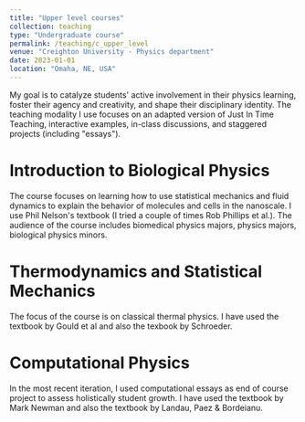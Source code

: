 ```yaml
---
title: "Upper level courses"
collection: teaching
type: "Undergraduate course"
permalink: /teaching/c_upper_level
venue: "Creighton University - Physics department"
date: 2023-01-01
location: "Omaha, NE, USA"
---
```


My goal is to catalyze students' active involvement in their physics learning, foster their agency and creativity, and shape their disciplinary identity. The teaching modality I use focuses on an adapted version of Just In Time Teaching, interactive examples, in-class discussions, and staggered projects (including "essays").

Introduction to Biological Physics
======
The course focuses on learning how to use statistical mechanics and fluid dynamics to explain the behavior of molecules and cells in the nanoscale. I use Phil Nelson's textbook (I tried a couple of times Rob Phillips et al.). The audience of the course includes biomedical physics majors, physics majors, biological physics minors. 

Thermodynamics and Statistical Mechanics
======
The focus of the course is on classical thermal physics. I have used the textbook by Gould et al and also the texbook by Schroeder.

Computational Physics
======
In the most recent iteration, I used computational essays as end of course project to assess holistically student growth. I have used the textbook by Mark Newman and also the textbook by Landau, Paez & Bordeianu.

